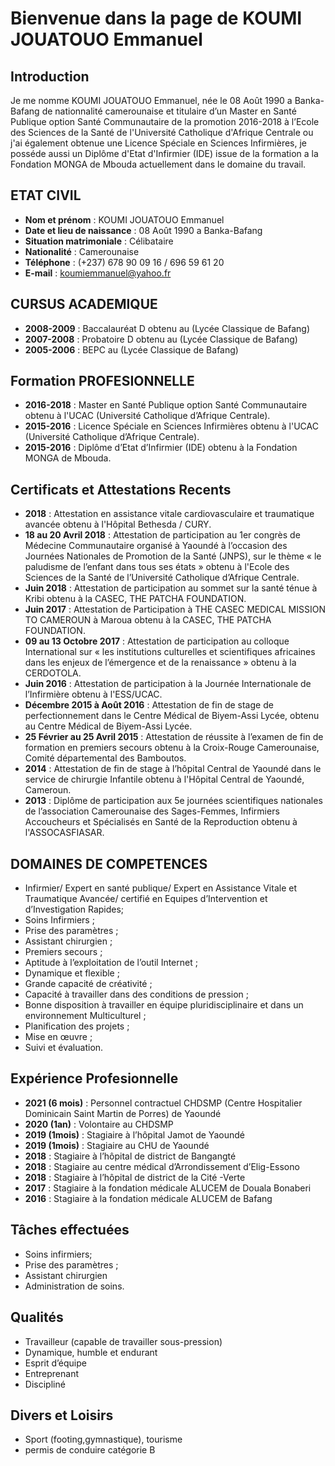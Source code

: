 # Bienvenue dans la page de KOUMI JOUATOUO Emmanuel

## Introduction

Je me nomme KOUMI JOUATOUO Emmanuel, née le 08 Août 1990 a Banka-Bafang de nationnalité camerounaise et titulaire d’un Master en Santé Publique option Santé Communautaire de la promotion 2016-2018 à l’Ecole des Sciences de la Santé de l'Université Catholique d'Afrique Centrale ou j'ai également obtenue une Licence Spéciale en Sciences Infirmières, je posséde aussi un Diplôme d'Etat d'Infirmier (IDE) issue de la formation a la Fondation MONGA de Mbouda actuellement dans le domaine du travail.

## ETAT CIVIL

* **Nom et prénom** : KOUMI JOUATOUO Emmanuel 
* **Date et lieu de naissance** : 08 Août 1990 a Banka-Bafang 
* **Situation matrimoniale** : Célibataire 
* **Nationalité** : Camerounaise 
* **Téléphone** : (+237) 678 90 09 16 / 696 59 61 20 
* **E-mail** : koumiemmanuel@yahoo.fr

## CURSUS ACADEMIQUE
* **2008-2009** : Baccalauréat D obtenu au (Lycée Classique de Bafang)
* **2007-2008** : Probatoire D obtenu au (Lycée Classique de Bafang) 
* **2005-2006** : BEPC au (Lycée Classique de Bafang)

## Formation PROFESIONNELLE
* **2016-2018** : Master en Santé Publique option Santé Communautaire obtenu à l'UCAC (Université Catholique d’Afrique Centrale).
*  **2015-2016** : Licence Spéciale en Sciences Infirmières obtenu à l'UCAC (Université Catholique d’Afrique Centrale).
*  **2015-2016** : Diplôme d’Etat d’Infirmier (IDE)  obtenu à la Fondation MONGA de Mbouda.

## Certificats et Attestations Recents
* **2018** : Attestation en assistance vitale cardiovasculaire et traumatique avancée obtenu à l'Hôpital Bethesda / CURY.
* **18 au 20 Avril 2018** : Attestation de participation au 1er congrès de Médecine Communautaire organisé à Yaoundé à l’occasion des Journées Nationales de Promotion de la Santé (JNPS), sur le thème « le paludisme de l’enfant dans tous ses états » obtenu à l'Ecole des Sciences de la Santé de l’Université Catholique d’Afrique Centrale.
* **Juin 2018** : Attestation de participation au sommet sur la santé ténue à Kribi obtenu à la CASEC, THE PATCHA FOUNDATION.
* **Juin 2017** : Attestation de Participation à THE CASEC MEDICAL MISSION TO CAMEROUN à Maroua obtenu à la CASEC, THE PATCHA FOUNDATION.
* **09 au 13 Octobre 2017** : Attestation de participation au colloque International sur « les institutions culturelles et scientifiques africaines dans les enjeux de l’émergence et de la renaissance »  obtenu à la CERDOTOLA.
* **Juin 2016** : Attestation de participation à la Journée Internationale de l’Infirmière obtenu à l'ESS/UCAC.
* **Décembre 2015 à Août 2016** : Attestation de fin de stage de perfectionnement dans le Centre Médical de Biyem-Assi Lycée, obtenu au Centre Médical de Biyem-Assi Lycée.
* **25 Février au 25 Avril 2015** : Attestation de réussite à l’examen de fin de formation en premiers secours obtenu à la Croix-Rouge Camerounaise, Comité départemental des Bamboutos.
* **2014** : Attestation de fin de stage à l’hôpital Central de Yaoundé dans le service de chirurgie Infantile obtenu à l'Hôpital Central de Yaoundé, Cameroun.
* **2013** : Diplôme de participation aux 5e journées scientifiques nationales de l’association Camerounaise des Sages-Femmes, Infirmiers Accoucheurs et Spécialisés en Santé de la Reproduction obtenu à l'ASSOCASFIASAR.

## DOMAINES DE COMPETENCES
* Infirmier/ Expert en santé publique/ Expert en Assistance Vitale et Traumatique Avancée/ certifié en Equipes d’Intervention et d’Investigation Rapides;
* Soins Infirmiers ; 
* Prise des paramètres ;
* Assistant chirurgien ;
* Premiers secours ;
*	Aptitude à l’exploitation de l’outil Internet ;
*	Dynamique et flexible ;
*	Grande capacité de créativité ;
*	Capacité à travailler dans des conditions de pression ;
*	Bonne disposition à travailler en équipe pluridisciplinaire et dans un environnement
Multiculturel ;
*	Planification des projets ;
*	Mise en œuvre ;
*	Suivi et évaluation.


## Expérience Profesionnelle
*  **2021 (6 mois)** : Personnel contractuel CHDSMP (Centre Hospitalier Dominicain Saint Martin de Porres) de Yaoundé
* **2020 (1an)** : Volontaire au CHDSMP
* **2019 (1mois)** : Stagiaire à l’hôpital Jamot de Yaoundé
* **2019 (1mois)** : Stagiaire au CHU de Yaoundé
* **2018** : Stagiaire à l’hôpital de district de Bangangté
* **2018** : Stagiaire au centre médical d’Arrondissement d’Elig-Essono
* **2018** : Stagiaire à l’hôpital de district de la Cité -Verte
* **2017** : Stagiaire à la fondation médicale ALUCEM de Douala Bonaberi
* **2016** : Stagiaire à la fondation médicale ALUCEM de Bafang 

## Tâches effectuées
* Soins infirmiers;
* Prise des paramètres ;
* Assistant chirurgien
* Administration de soins.

## Qualités
* Travailleur (capable de travailler sous-pression)
* Dynamique, humble et endurant
* Esprit d’équipe
* Entreprenant
* Discipliné

## Divers et Loisirs
* Sport (footing,gymnastique), tourisme
* permis de conduire catégorie B
